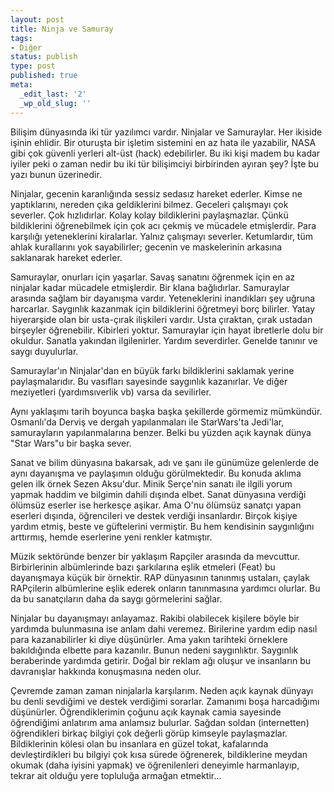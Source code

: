```yaml
---
layout: post
title: Ninja ve Samuray
tags:
- Diğer
status: publish
type: post
published: true
meta:
  _edit_last: '2'
  _wp_old_slug: ''
---
```

<p>Bilişim dünyasında iki tür yazılımcı vardır. Ninjalar ve Samuraylar. Her ikiside işinin ehlidir. Bir oturuşta bir işletim sistemini en az hata ile yazabilir, NASA gibi çok güvenli yerleri alt-üst (hack) edebilirler. Bu iki kişi madem bu kadar iyiler peki o zaman nedir bu iki tür bilişimciyi birbirinden ayıran şey? İşte bu yazı bunun üzerinedir.</p>

<p>Ninjalar, gecenin karanlığında sessiz sedasız hareket ederler. Kimse ne yaptıklarını, nereden çıka geldiklerini bilmez. Geceleri çalışmayı çok severler.  Çok hızlıdırlar. Kolay kolay bildiklerini paylaşmazlar. Çünkü bildiklerini öğrenebilmek için çok acı çekmiş ve mücadele etmişlerdir. Para karşılığı yeteneklerini kiralarlar. Yalnız çalışmayı severler. Ketumlardır, tüm ahlak kurallarını yok sayabilirler; gecenin ve maskelerinin arkasına saklanarak hareket ederler. </p>

<p>Samuraylar, onurları için yaşarlar. Savaş sanatını öğrenmek için en az ninjalar kadar mücadele etmişlerdir. Bir klana bağlıdırlar. Samuraylar arasında sağlam bir dayanışma vardır. Yeteneklerini inandıkları şey uğruna harcarlar. Saygınlık kazanmak için bildiklerini öğretmeyi borç bilirler. Yatay hiyerarşide olan bir usta-çırak ilişkileri vardır. Usta çıraktan, çırak ustadan birşeyler öğrenebilir. Kibirleri yoktur. Samuraylar için hayat ibretlerle dolu bir okuldur. Sanatla yakından ilgilenirler. Yardım severdirler. Genelde tanınır ve saygı duyulurlar.</p>

<p>Samuraylar'ın Ninjalar'dan en büyük farkı bildiklerini saklamak yerine paylaşmalarıdır. Bu vasıfları sayesinde saygınlık kazanırlar. Ve diğer meziyetleri (yardımsıverlik vb) varsa da sevilirler.</p>

<p>Aynı yaklaşımı tarih boyunca başka başka şekillerde görmemiz mümkündür. Osmanlı'da Derviş ve dergah yapılanmaları ile StarWars'ta Jedi'lar,  samurayların yapılanmalarına benzer. Belki bu yüzden açık kaynak dünya "Star Wars"u bir başka sever.</p>

<p>Sanat ve bilim dünyasına bakarsak, adı ve şanı ile günümüze gelenlerde de aynı dayanışma ve paylaşımın olduğu görülmektedir. Bu konuda aklıma gelen ilk örnek Sezen Aksu'dur. Minik Serçe'nin sanatı ile ilgili yorum yapmak haddim ve bilgimin dahili dışında elbet. Sanat dünyasına verdiği ölümsüz eserler ise herkesçe aşikar. Ama O'nu ölümsüz sanatçı yapan eserleri dışında, öğrencileri ve destek verdiği insanlardır. Birçok kişiye yardım etmiş, beste ve güftelerini vermiştir. Bu hem kendisinin saygınlığını arttırmış, hemde eserlerine yeni renkler katmıştır.</p>

<p>Müzik sektöründe benzer bir yaklaşım Rapçiler arasında da mevcuttur. Birbirlerinin albümlerinde bazı şarkılarına eşlik etmeleri (Feat) bu dayanışmaya küçük bir örnektir. RAP dünyasının tanınmış ustaları, çaylak RAPçilerin albümlerine eşlik ederek onların tanınmasına yardımcı olurlar. Bu da bu sanatçıların daha da saygı görmelerini sağlar.</p>

<p>Ninjalar bu dayanışmayı anlayamaz. Rakibi olabilecek kişilere böyle bir yardımda bulunmasına ise anlam dahi veremez. Birilerine yardım edip nasıl para kazanabilirler ki diye düşünürler. Ama yakın tarihteki örneklere bakıldığında elbette para kazanılır. Bunun nedeni saygınlıktır. Saygınlık beraberinde yardımda getirir. Doğal bir reklam ağı oluşur ve insanların bu davranışlar hakkında konuşmasına neden olur.</p>

<p>Çevremde zaman zaman ninjalarla karşılarım. Neden açık kaynak dünyayı bu denli sevdiğimi ve destek verdiğimi sorarlar. Zamanımı boşa harcadığımı düşünürler. Öğrendiklerimin çoğunu açık kaynak camia sayesinde öğrendiğimi anlatırım  ama anlamsız bulurlar. Sağdan soldan (internetten) öğrendikleri birkaç bilgiyi çok değerli görüp kimseyle paylaşmazlar. Bildiklerinin kölesi olan bu insanlara en güzel tokat, kafalarında devleştirdikleri bu bilgiyi çok kısa sürede öğrenerek, bildiklerine meydan okumak (daha iyisini yapmak) ve öğrenilenleri deneyimle harmanlayıp, tekrar ait olduğu yere topluluğa armağan etmektir…</p>
